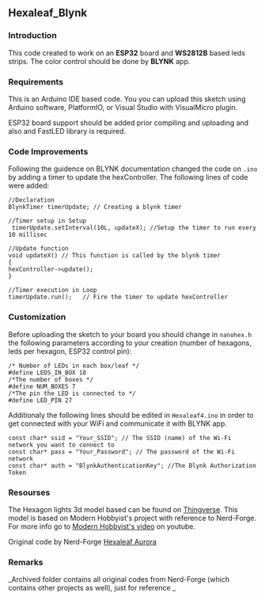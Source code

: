 ## Hexaleaf_Blynk 
### Introduction
This code created to work on an **ESP32** board and **WS2812B** based leds strips.
The color control should be done by **BLYNK** app.
### Requirements
This is an Arduino IDE based code. You you can upload this sketch using Arduino software, PlatformIO, or Visual Studio with VisualMicro plugin.<p>
ESP32 board support should be added prior compiling and uploading and also and FastLED library is required.
  
### Code Improvements
Following the guidence on BLYNK documentation changed the code on ```.ino``` by adding a timer to update the hexController.
The following lines of code were added:
  ```
  //Declaration
BlynkTimer timerUpdate; // Creating a blynk timer

//Timer setup in Setup
   timerUpdate.setInterval(10L, updateX); //Setup the timer to run every 10 millisec 
   
//Update function
void updateX() // This function is called by the blynk timer
{
 hexController->update();
}

//Timer execution in Loop
timerUpdate.run();   // Fire the timer to update hexController
  ```
  
### Customization
Before uploading the sketch to your board you should change in ```nanohex.h``` the following parameters according to your creation (number of hexagons, leds per hexagon, ESP32 control pin):
```
/* Number of LEDs in each box/leaf */
#define LEDS_IN_BOX 18
/*The number of boxes */
#define NUM_BOXES 7
/*The pin the LED is connected to */
#define LED_PIN 27
```
Additionaly the following lines should be edited in ```Hexaleaf4.ino``` in order to get connected with your WiFi and communicate it with BLYNK app.

```
const char* ssid = "Your_SSID"; // The SSID (name) of the Wi-Fi network you want to connect to
const char* pass = "Your_Password"; // The password of the Wi-Fi network
const char* auth = "BlynkAuthenticationKey"; //The Blynk Authorization Token
```
### Resourses
The Hexagon lights 3d model based can be found on [Thingverse](https://www.thingiverse.com/thing:4615531). This model is based on Modern Hobbyist's project with reference to Nerd-Forge. For more info go to [Modern Hobbyist's video](https://www.youtube.com/watch?v=ERK9_q242q4) on youtube.

Original code by Nerd-Forge [Hexaleaf Aurora](https://github.com/hansjny/Natural-Nerd/tree/master/Hexaleaf)

### Remarks
_Archived folder contains all original codes from Nerd-Forge (which contains other projects as well), just for reference _

